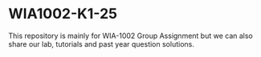 # WIA1002-K1-25

This repository is mainly for WIA-1002 Group Assignment but we can also share our lab, tutorials and past year question solutions.
